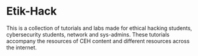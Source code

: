 # Etik-Hack
This is a collection of tutorials and labs made for ethical hacking students, cybersecurity students, network and sys-admins. These tutorials accompany the resources of CEH content and different resources across the internet.

